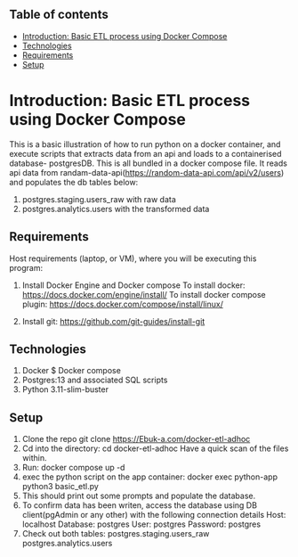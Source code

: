 ## Table of contents
* [Introduction: Basic ETL process using Docker Compose](#Introduction)
* [Technologies](#technologies)
* [Requirements](#requirements)
* [Setup](#setup)

# Introduction: Basic ETL process using Docker Compose
This is a basic illustration of how to run python on a docker container, and execute scripts that extracts data from an api and loads to a containerised database- postgresDB. This is all bundled in a docker compose file.
 It reads api data from randam-data-api(https://random-data-api.com/api/v2/users) and populates the db tables below:
 1. postgres.staging.users_raw with raw data
 2. postgres.analytics.users with the transformed data

## Requirements
Host requirements (laptop, or VM), where you will be executing this program:
1. Install Docker Engine and Docker compose 
    To install docker:  https://docs.docker.com/engine/install/ 
    To install docker compose plugin: https://docs.docker.com/compose/install/linux/

2. Install git: https://github.com/git-guides/install-git

## Technologies
1. Docker $ Docker compose
2. Postgres:13 and associated SQL scripts
3. Python 3.11-slim-buster

## Setup
1. Clone the repo git clone https://Ebuk-a.com/docker-etl-adhoc
2. Cd into the directory: cd docker-etl-adhoc
    Have a quick scan of the files within.
3. Run: docker compose up -d
4. exec the python script on the app container: docker exec python-app python3 basic_etl.py  
5. This should print out some prompts and populate the database.
6. To confirm data has been writen, access the database using DB client(pgAdmin or any other) with the following connection details
    Host: localhost
    Database: postgres
    User: postgres
    Password: postgres
7. Check out both tables: 
        postgres.staging.users_raw
        postgres.analytics.users
